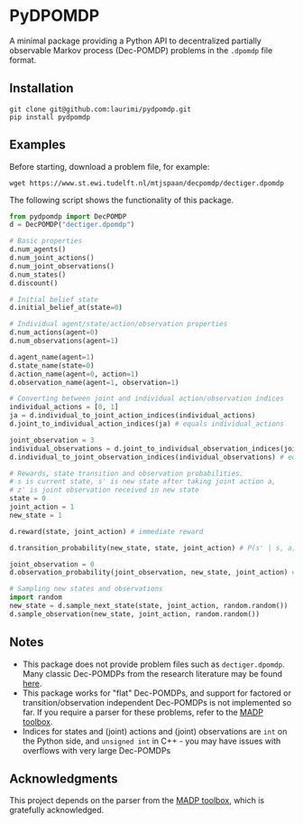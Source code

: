 # PyDPOMDP
A minimal package providing a Python API to decentralized partially observable Markov process (Dec-POMDP) problems in the `.dpomdp` file format.

## Installation
```
git clone git@github.com:laurimi/pydpomdp.git
pip install pydpomdp
```

## Examples
Before starting, download a problem file, for example: 
```
wget https://www.st.ewi.tudelft.nl/mtjspaan/decpomdp/dectiger.dpomdp
```

The following script shows the functionality of this package.
```python
from pydpomdp import DecPOMDP
d = DecPOMDP("dectiger.dpomdp")

# Basic properties
d.num_agents()
d.num_joint_actions()
d.num_joint_observations()
d.num_states()
d.discount()

# Initial belief state
d.initial_belief_at(state=0)

# Individual agent/state/action/observation properties
d.num_actions(agent=0)
d.num_observations(agent=1)

d.agent_name(agent=1)
d.state_name(state=0)
d.action_name(agent=0, action=1)
d.observation_name(agent=1, observation=1)

# Converting between joint and individual action/observation indices
individual_actions = [0, 1]
ja = d.individual_to_joint_action_indices(individual_actions)
d.joint_to_individual_action_indices(ja) # equals individual_actions

joint_observation = 3
individual_observations = d.joint_to_individual_observation_indices(joint_observation)
d.individual_to_joint_observation_indices(individual_observations) # equals joint_observation

# Rewards, state transition and observation probabilities.
# s is current state, s' is new state after taking joint action a, 
# z' is joint observation received in new state
state = 0
joint_action = 1
new_state = 1

d.reward(state, joint_action) # immediate reward

d.transition_probability(new_state, state, joint_action) # P(s' | s, a)

joint_observation = 0
d.observation_probability(joint_observation, new_state, joint_action) # P(z' | s', a)

# Sampling new states and observations
import random
new_state = d.sample_next_state(state, joint_action, random.random())
d.sample_observation(new_state, joint_action, random.random())
```


## Notes
* This package does not provide problem files such as `dectiger.dpomdp`. Many classic Dec-POMDPs from the research literature may be found [here](http://masplan.org/problem_domains).
* This package works for "flat" Dec-POMDPs, and support for factored or transition/observation independent Dec-POMDPs is not implemented so far. If you require a parser for these problems, refer to the [MADP toolbox](https://github.com/MADPToolbox/MADP).
* Indices for states and (joint) actions and (joint) observations are `int` on the Python side, and `unsigned int` in C++ - you may have issues with overflows with very large Dec-POMDPs


## Acknowledgments
This project depends on the parser from the [MADP toolbox](https://github.com/MADPToolbox/MADP), which is gratefully acknowledged.